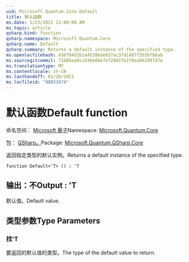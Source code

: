 ```yaml
---
uid: Microsoft.Quantum.Core.Default
title: 默认函数
ms.date: 1/23/2021 12:00:00 AM
ms.topic: article
qsharp.kind: function
qsharp.namespace: Microsoft.Quantum.Core
qsharp.name: Default
qsharp.summary: Returns a default instance of the specified type.
ms.openlocfilehash: 436f94d1b1a4539bde937ac3fd1487f355bfb6ab
ms.sourcegitcommit: 71605ea9cc630e84e7ef29027e1f0ea06299747e
ms.translationtype: MT
ms.contentlocale: zh-CN
ms.lasthandoff: 01/26/2021
ms.locfileid: "98853674"
---
```

# <a name="default-function"></a><span data-ttu-id="1e7f3-102">默认函数</span><span class="sxs-lookup"><span data-stu-id="1e7f3-102">Default function</span></span>

<span data-ttu-id="1e7f3-103">命名空间： [Microsoft 量子](xref:Microsoft.Quantum.Core)</span><span class="sxs-lookup"><span data-stu-id="1e7f3-103">Namespace: [Microsoft.Quantum.Core](xref:Microsoft.Quantum.Core)</span></span>

<span data-ttu-id="1e7f3-104">包： [QSharp。](https://nuget.org/packages/Microsoft.Quantum.QSharp.Core)</span><span class="sxs-lookup"><span data-stu-id="1e7f3-104">Package: [Microsoft.Quantum.QSharp.Core](https://nuget.org/packages/Microsoft.Quantum.QSharp.Core)</span></span>


<span data-ttu-id="1e7f3-105">返回指定类型的默认实例。</span><span class="sxs-lookup"><span data-stu-id="1e7f3-105">Returns a default instance of the specified type.</span></span>

```qsharp
function Default<'T> () : 'T
```


## <a name="output--t"></a><span data-ttu-id="1e7f3-106">输出：不</span><span class="sxs-lookup"><span data-stu-id="1e7f3-106">Output : 'T</span></span>

<span data-ttu-id="1e7f3-107">默认值。</span><span class="sxs-lookup"><span data-stu-id="1e7f3-107">Default value.</span></span>

## <a name="type-parameters"></a><span data-ttu-id="1e7f3-108">类型参数</span><span class="sxs-lookup"><span data-stu-id="1e7f3-108">Type Parameters</span></span>

### <a name="t"></a><span data-ttu-id="1e7f3-109">找</span><span class="sxs-lookup"><span data-stu-id="1e7f3-109">'T</span></span>

<span data-ttu-id="1e7f3-110">要返回的默认值的类型。</span><span class="sxs-lookup"><span data-stu-id="1e7f3-110">The type of the default value to return.</span></span>